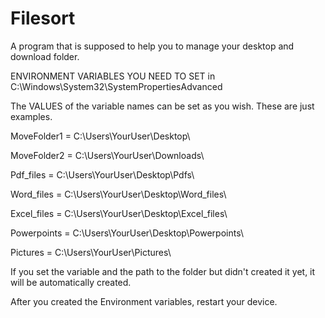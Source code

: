 # Filesort
A program that is supposed to help you to manage your desktop and download folder.

ENVIRONMENT VARIABLES YOU NEED TO SET in C:\Windows\System32\SystemPropertiesAdvanced

The VALUES of the variable names can be set as you wish. 
These are just examples. 

MoveFolder1 = C:\Users\YourUser\Desktop\

MoveFolder2 = C:\Users\YourUser\Downloads\

Pdf_files = C:\Users\YourUser\Desktop\Pdfs\

Word_files = C:\Users\YourUser\Desktop\Word_files\

Excel_files = C:\Users\YourUser\Desktop\Excel_files\ 

Powerpoints = C:\Users\YourUser\Desktop\Powerpoints\

Pictures = C:\Users\YourUser\Pictures\


If you set the variable and the path to the folder but didn't created it yet, it will be automatically created. 

After you created the Environment variables, restart your device. 

